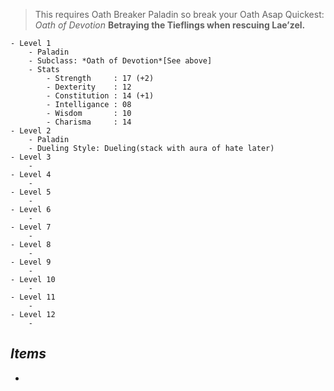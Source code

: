 > This requires Oath Breaker Paladin so break your Oath Asap
> Quickest: *Oath of Devotion*
> 	**Betraying the Tieflings when rescuing Lae’zel.**

```dirtree
- Level 1
	- Paladin
	- Subclass: *Oath of Devotion*[See above]
	- Stats
		- Strength     : 17 (+2)
		- Dexterity    : 12
		- Constitution : 14 (+1)
		- Intelligance : 08
		- Wisdom       : 10
		- Charisma     : 14
- Level 2
	- Paladin
	- Dueling Style: Dueling(stack with aura of hate later)
- Level 3
	- 
- Level 4
	- 
- Level 5
	- 
- Level 6
	- 
- Level 7
	- 
- Level 8
	- 
- Level 9
	- 
- Level 10
	- 
- Level 11
	- 
- Level 12
	- 
```

## *Items*

- 